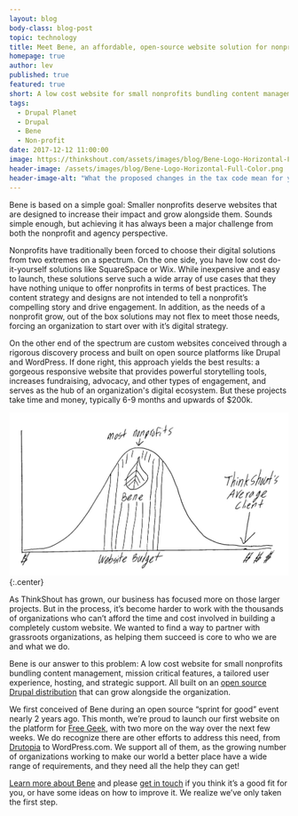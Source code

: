 ```yaml
---
layout: blog
body-class: blog-post
topic: technology
title: Meet Bene, an affordable, open-source website solution for nonprofits
homepage: true
author: lev
published: true
featured: true
short: A low cost website for small nonprofits bundling content management, mission critical features, a tailored user experience, hosting, and strategic support.
tags:
  - Drupal Planet
  - Drupal
  - Bene
  - Non-profit
date: 2017-12-12 11:00:00
image: https://thinkshout.com/assets/images/blog/Bene-Logo-Horizontal-Full-Color.png
header-image: /assets/images/blog/Bene-Logo-Horizontal-Full-Color.png
header-image-alt: "What the proposed changes in the tax code mean for your organization"
---
```


Bene is based on a simple goal: Smaller nonprofits deserve websites that are designed to increase their impact and grow alongside them. Sounds simple enough, but achieving it has always been a major challenge from both the nonprofit and agency perspective.

Nonprofits have traditionally been forced to choose their digital solutions from two extremes on a spectrum. On the one side, you have low cost do-it-yourself solutions like SquareSpace or Wix. While inexpensive and easy to launch, these solutions serve such a wide array of use cases that they have nothing unique to offer nonprofits in terms of best practices. The content strategy and designs are not intended to tell a nonprofit’s compelling story and drive engagement. In addition, as the needs of a nonprofit grow, out of the box solutions may not flex to meet those needs, forcing an organization to start over with it’s digital strategy.

On the other end of the spectrum are custom websites conceived through a rigorous discovery process and built on open source platforms like Drupal and WordPress. If done right, this approach yields the best results: a gorgeous responsive website that provides powerful storytelling tools, increases fundraising, advocacy, and other types of engagement, and serves as the hub of an organization's digital ecosystem. But these projects take time and money, typically 6-9 months and upwards of $200k.

![RedHen Engagement Rules](/assets/images/blog/bene-budget-curve.png)
{:.center}

As ThinkShout has grown, our business has focused more on those larger projects. But in the process, it’s become harder to work with the thousands of organizations who can’t afford the time and cost involved in building a completely custom website. We wanted to find a way to partner with grassroots organizations, as helping them succeed is core to who we are and what we do.

Bene is our answer to this problem: A low cost website for small nonprofits bundling content management, mission critical features, a tailored user experience, hosting, and strategic support. All built on an [open source Drupal distribution](https://github.com/thinkshout/bene) that can grow alongside the organization.

We first conceived of Bene during an open source “sprint for good” event nearly 2 years ago. This month, we’re proud to launch our first website on the platform for [Free Geek](https://www.freegeek.org), with two more on the way over the next few weeks. We do recognize there are other efforts to address this need, from [Drutopia](https://drutopia.org) to WordPress.com. We support all of them, as the growing number of organizations working to make our world a better place have a wide range of requirements, and they need all the help they can get!

[Learn more about Bene](https://thinkshout.com/bene) and please [get in touch](https://thinkshout.com/contact) if you think it’s a good fit for you, or have some ideas on how to improve it. We realize we’ve only taken the first step.
